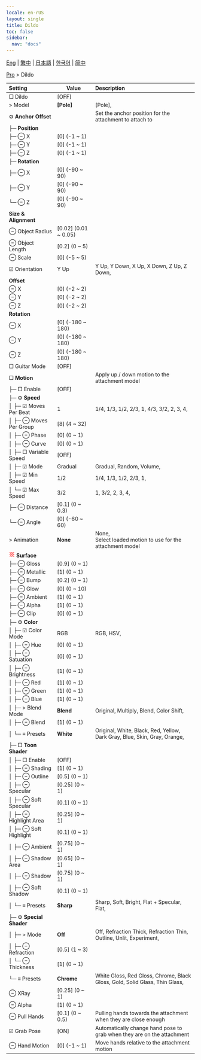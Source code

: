 ```yaml
---
locale: en-rUS
layout: single
title: Dildo
toc: false
sidebar:
  nav: "docs"
---
```

[Eng](/dancexr/menu/2025.4/actor/dildo) | [繁中](/tw/dancexr/menu/2025.4/actor/dildo) | [日本語](/jp/dancexr/menu/2025.4/actor/dildo) | [한국어](/kr/dancexr/menu/2025.4/actor/dildo) | [简中](/zh/dancexr/menu/2025.4/actor/dildo)

[Pro](../menu#Pro) > Dildo



| Setting | Value | Description |
| :--- | --- | :--- |
|  □ Dildo| [OFF] | 
|  > Model| **[Pole]** | [Pole],  |
|  ⚙️ **Anchor Offset**| | Set the anchor position for the attachment to attach to
| ├─ **Position**|| 
| ├─ ⊖ X| [0] (-1 ~ 1) | 
| ├─ ⊖ Y| [0] (-1 ~ 1) | 
| ├─ ⊖ Z| [0] (-1 ~ 1) | 
| ├─ **Rotation**|| 
| ├─ ⊖ X| [0] (-90 ~ 90) | 
| ├─ ⊖ Y| [0] (-90 ~ 90) | 
| └─ ⊖ Z| [0] (-90 ~ 90) | 
|  **Size & Alignment**|| 
|  ⊖ Object Radius| [0.02] (0.01 ~ 0.05) | 
|  ⊖ Object Length| [0.2] (0 ~ 5) | 
|  ⊖ Scale| [0] (-5 ~ 5) | 
| ☑ Orientation| Y Up | Y Up, Y Down, X Up, X Down, Z Up, Z Down, 
|  **Offset**|| 
|  ⊖ X| [0] (-2 ~ 2) | 
|  ⊖ Y| [0] (-2 ~ 2) | 
|  ⊖ Z| [0] (-2 ~ 2) | 
|  **Rotation**|| 
|  ⊖ X| [0] (-180 ~ 180) | 
|  ⊖ Y| [0] (-180 ~ 180) | 
|  ⊖ Z| [0] (-180 ~ 180) | 
|  □ Guitar Mode| [OFF] | 
|  □ **Motion**| | Apply up / down motion to the attachment model
| ├─ □ Enable| [OFF] | 
| ├─ ⚙️ **Speed**| | 
| │ ├─ ☑ Moves Per Beat| 1 | 1/4, 1/3, 1/2, 2/3, 1, 4/3, 3/2, 2, 3, 4, 
| │ ├─ ⊖ Moves Per Group| [8] (4 ~ 32) | 
| │ ├─ ⊖ Phase| [0] (0 ~ 1) | 
| │ ├─ ⊖ Curve| [0] (0 ~ 1) | 
| │ ├─ □ Variable Speed| [OFF] | 
| │ ├─ ☑ Mode| Gradual | Gradual, Random, Volume, 
| │ ├─ ☑ Min Speed| 1/2 | 1/4, 1/3, 1/2, 2/3, 1, 
| │ └─ ☑ Max Speed| 3/2 | 1, 3/2, 2, 3, 4, 
| ├─ ⊖ Distance| [0.1] (0 ~ 0.3) | 
| └─ ⊖ Angle| [0] (-60 ~ 60) | 
|  > Animation| **None** | None, <br/>Select loaded motion to use for the attachment model |
| <img src="/images/icon/ic_texture.png" alt="texture icon"/> **Surface**| | 
| ├─ ⊖ Gloss| [0.9] (0 ~ 1) | 
| ├─ ⊖ Metallic| [1] (0 ~ 1) | 
| ├─ ⊖ Bump| [0.2] (0 ~ 1) | 
| ├─ ⊖ Glow| [0] (0 ~ 10) | 
| ├─ ⊖ Ambient| [1] (0 ~ 1) | 
| ├─ ⊖ Alpha| [1] (0 ~ 1) | 
| ├─ ⊖ Clip| [0] (0 ~ 1) | 
| ├─ ⚙️ **Color**| | 
| │ ├─ ☑ Color Mode| RGB | RGB, HSV, 
| │ ├─ ⊖ Hue| [0] (0 ~ 1) | 
| │ ├─ ⊖ Satuation| [0] (0 ~ 1) | 
| │ ├─ ⊖ Brightness| [1] (0 ~ 1) | 
| │ ├─ ⊖ Red| [1] (0 ~ 1) | 
| │ ├─ ⊖ Green| [1] (0 ~ 1) | 
| │ ├─ ⊖ Blue| [1] (0 ~ 1) | 
| │ ├─ > Blend Mode| **Blend** | Original, Multiply, Blend, Color Shift,  |
| │ ├─ ⊖ Blend| [1] (0 ~ 1) | 
| │ └─ ≡ Presets| **White** | Original, White, Black, Red, Yellow, Dark Gray, Blue, Skin, Gray, Orange,  |
| ├─ □ **Toon Shader**| | 
| │ ├─ □ Enable| [OFF] | 
| │ ├─ ⊖ Shading| [1] (0 ~ 1) | 
| │ ├─ ⊖ Outline| [0.5] (0 ~ 1) | 
| │ ├─ ⊖ Specular| [0.25] (0 ~ 1) | 
| │ ├─ ⊖ Soft Specular| [0.1] (0 ~ 1) | 
| │ ├─ ⊖ Highlight Area| [0.25] (0 ~ 1) | 
| │ ├─ ⊖ Soft Highlight| [0.1] (0 ~ 1) | 
| │ ├─ ⊖ Ambient| [0.75] (0 ~ 1) | 
| │ ├─ ⊖ Shadow Area| [0.65] (0 ~ 1) | 
| │ ├─ ⊖ Shadow| [0.75] (0 ~ 1) | 
| │ ├─ ⊖ Soft Shadow| [0.1] (0 ~ 1) | 
| │ └─ ≡ Presets| **Sharp** | Sharp, Soft, Bright, Flat + Specular, Flat,  |
| ├─ ⚙️ **Special Shader**| | 
| │ ├─ > Mode| **Off** | Off, Refraction Thick, Refraction Thin, Outline, Unlit, Experiment,  |
| │ ├─ ⊖ Refraction| [0.5] (1 ~ 3) | 
| │ └─ ⊖ Thickness| [1] (0 ~ 1) | 
| └─ ≡ Presets| **Chrome** | White Gloss, Red Gloss, Chrome, Black Gloss, Gold, Solid Glass, Thin Glass,  |
|  ⊖ XRay| [0.25] (0 ~ 1) | 
|  ⊖ Alpha| [1] (0 ~ 1) | 
|  ⊖ Pull Hands| [0.1] (0 ~ 0.5) | Pulling hands towards the attachment when they are close enough
|  ☑ Grab Pose| [ON] | Automatically change hand pose to grab when they are on the attachment
|  ⊖ Hand Motion| [0] (-1 ~ 1) | Move hands relative to the attachment motion
